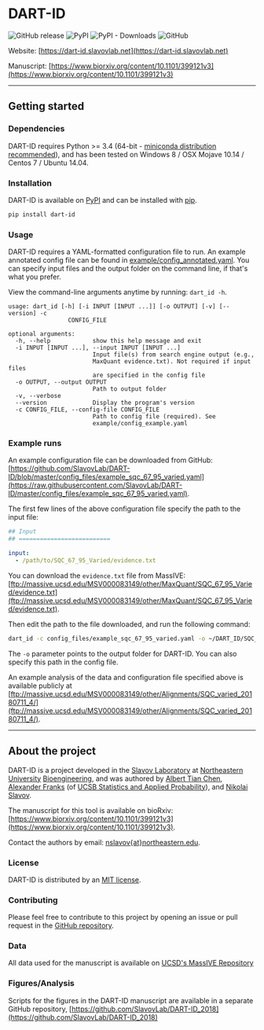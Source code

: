 # DART-ID

![GitHub release](https://img.shields.io/github/release/SlavovLab/DART-ID.svg)
![PyPI](https://img.shields.io/pypi/v/dart-id.svg)
![PyPI - Downloads](https://img.shields.io/pypi/dm/dart-id.svg)
![GitHub](https://img.shields.io/github/license/SlavovLab/DART-ID.svg)

Website: [https://dart-id.slavovlab.net](https://dart-id.slavovlab.net)

Manuscript: [https://www.biorxiv.org/content/10.1101/399121v3](https://www.biorxiv.org/content/10.1101/399121v3)

----------

## Getting started

### Dependencies

DART-ID requires Python >= 3.4 (64-bit - [miniconda distribution recommended](https://docs.conda.io/en/latest/miniconda.html)), and has been tested on Windows 8 / OSX Mojave 10.14 / Centos 7 / Ubuntu 14.04.

### Installation

DART-ID is available on [PyPI](https://pypi.org/project/dart-id/) and can be installed with [pip](https://pip.pypa.io/en/stable/installing/).

```bash
pip install dart-id
```

### Usage

DART-ID requires a YAML-formatted configuration file to run. An example annotated config file can be found in [example/config_annotated.yaml](https://github.com/SlavovLab/DART-ID/blob/master/example/config_annotated.yaml). You can specify input files and the output folder on the command line, if that's what you prefer.

View the command-line arguments anytime by running: ```dart_id -h```.

```
usage: dart_id [-h] [-i INPUT [INPUT ...]] [-o OUTPUT] [-v] [--version] -c
                 CONFIG_FILE

optional arguments:
  -h, --help            show this help message and exit
  -i INPUT [INPUT ...], --input INPUT [INPUT ...]
                        Input file(s) from search engine output (e.g.,
                        MaxQuant evidence.txt). Not required if input files
                        are specified in the config file
  -o OUTPUT, --output OUTPUT
                        Path to output folder
  -v, --verbose
  --version             Display the program's version
  -c CONFIG_FILE, --config-file CONFIG_FILE
                        Path to config file (required). See
                        example/config_example.yaml
```

### Example runs

An example configuration file can be downloaded from GitHub: [https://github.com/SlavovLab/DART-ID/blob/master/config_files/example_sqc_67_95_varied.yaml](https://raw.githubusercontent.com/SlavovLab/DART-ID/master/config_files/example_sqc_67_95_varied.yaml).

The first few lines of the above configuration file specify the path to the input file:

```yaml
## Input
## ==========================

input: 
  - /path/to/SQC_67_95_Varied/evidence.txt
```

You can download the ```evidence.txt``` file from MassIVE: [ftp://massive.ucsd.edu/MSV000083149/other/MaxQuant/SQC_67_95_Varied/evidence.txt](ftp://massive.ucsd.edu/MSV000083149/other/MaxQuant/SQC_67_95_Varied/evidence.txt). 

Then edit the path to the file downloaded, and run the following command:

```bash
dart_id -c config_files/example_sqc_67_95_varied.yaml -o ~/DART_ID/SQC_67_95_varied_20181206
```

The ```-o``` parameter points to the output folder for DART-ID. You can also specify this path in the config file.

An example analysis of the data and configuration file specified above is available publicly at [ftp://massive.ucsd.edu/MSV000083149/other/Alignments/SQC_varied_20180711_4/](ftp://massive.ucsd.edu/MSV000083149/other/Alignments/SQC_varied_20180711_4/). 

---

## About the project

DART-ID is a project developed in the [Slavov Laboratory](https://web.northeastern.edu/slavovlab/) at [Northeastern University](https://www.northeastern.edu/) [Bioengineering](http://www.bioe.neu.edu/), and was authored by [Albert Tian Chen](https://atchen.me), [Alexander Franks](http://afranks.com/) (of [UCSB Statistics and Applied Probability](https://www.pstat.ucsb.edu/)), and [Nikolai Slavov](https://web.northeastern.edu/slavovlab/).

The manuscript for this tool is available on bioRxiv: [https://www.biorxiv.org/content/10.1101/399121v3](https://www.biorxiv.org/content/10.1101/399121v3).

Contact the authors by email: [nslavov\{at\}northeastern.edu](mailto:nslavov@northeastern.edu).

### License

DART-ID is distributed by an [MIT license](https://github.com/SlavovLab/DART-ID/blob/master/LICENSE.txt).

### Contributing

Please feel free to contribute to this project by opening an issue or pull request in the [GitHub repository](https://github.com/SlavovLab/DART-ID).

### Data

All data used for the manuscript is available on [UCSD's MassIVE Repository](https://massive.ucsd.edu/ProteoSAFe/dataset.jsp?task=ed5a1ab37dc34985bbedbf3d9a945535)

### Figures/Analysis

Scripts for the figures in the DART-ID manuscript are available in a separate GitHub repository, [https://github.com/SlavovLab/DART-ID_2018](https://github.com/SlavovLab/DART-ID_2018) 
